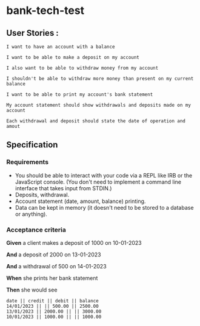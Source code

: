 # bank-tech-test

## User Stories : 
```````
I want to have an account with a balance
```````
```````
I want to be able to make a deposit on my account
```````
```````
I also want to be able to withdraw money from my account
```````
```````
I shouldn't be able to withdraw more money than present on my current balance 
```````
```````
I want to be able to print my account's bank statement
```````
````````
My account statement should show withdrawals and deposits made on my account
`````````
````````
Each withdrawal and deposit should state the date of operation and amout
````````
## Specification
### Requirements

 * You should be able to interact with your code via a REPL like IRB or the JavaScript console. (You don't need to implement a command line interface that takes input from STDIN.)
 * Deposits, withdrawal.
 * Account statement (date, amount, balance) printing.
 * Data can be kept in memory (it doesn't need to be stored to a database or anything).

### Acceptance criteria

**Given** a client makes a deposit of 1000 on 10-01-2023

**And** a deposit of 2000 on 13-01-2023

**And** a withdrawal of 500 on 14-01-2023

**When** she prints her bank statement

**Then** she would see
```````
date || credit || debit || balance
14/01/2023 || || 500.00 || 2500.00
13/01/2023 || 2000.00 || || 3000.00
10/01/2023 || 1000.00 || || 1000.00
```````

